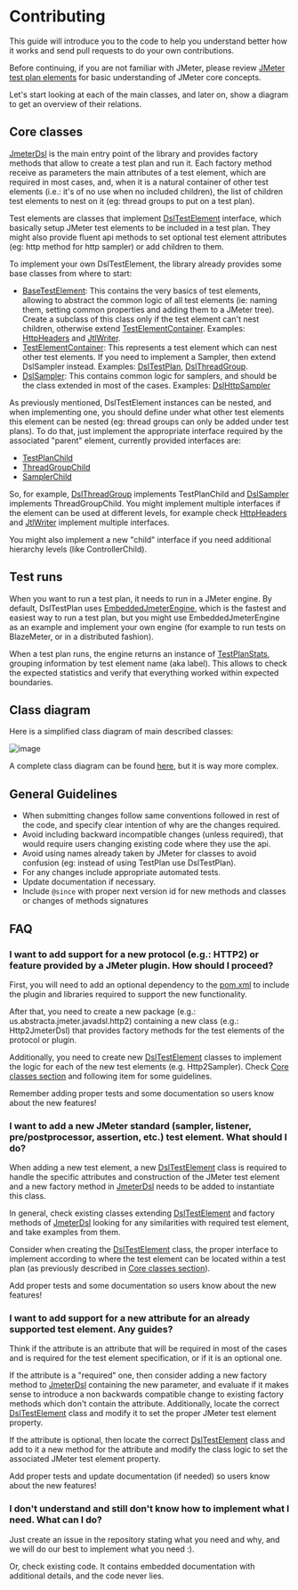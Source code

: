 # Contributing

This guide will introduce you to the code to help you understand better how it works and send pull requests to do your own contributions.

Before continuing, if you are not familiar with JMeter, please review [JMeter test plan elements](https://jmeter.apache.org/usermanual/test_plan.html) for basic understanding of JMeter core concepts.

Let's start looking at each of the main classes, and later on, show a diagram to get an overview of their relations.

## Core classes

[JmeterDsl] is the main entry point of the library and provides factory methods that allow to create a test plan and run it. Each factory method receive as parameters the main attributes of a test element, which are required in most cases, and, when it is a natural container of other test elements (i.e.: it's of no use when no included children), the list of children test elements to nest on it (eg: thread groups to put on a test plan).

Test elements are classes that implement [DslTestElement] interface, which basically setup JMeter test elements to be included in a test plan. They might also provide fluent api methods to set optional test element attributes (eg: http method for http sampler) or add children to them. 

To implement your own DslTestElement, the library already provides some base classes from where to start:
 
* [BaseTestElement](jmeter-java-dsl/src/main/java/us/abstracta/jmeter/javadsl/core/testelements/BaseTestElement.java): This contains the very basics of test elements, allowing to abstract the common logic of all test elements (ie: naming them, setting common properties and adding them to a JMeter tree). Create a subclass of this class only if the test element can't nest children, otherwise extend [TestElementContainer]. Examples: [HttpHeaders] and [JtlWriter].
* [TestElementContainer]: This represents a test element which can nest other test elements. If you need to implement a Sampler, then extend DslSampler instead. Examples: [DslTestPlan](jmeter-java-dsl/src/main/java/us/abstracta/jmeter/javadsl/core/DslTestPlan.java), [DslThreadGroup](jmeter-java-dsl/src/main/java/us/abstracta/jmeter/javadsl/core/DslThreadGroup.java).
* [DslSampler]: This contains common logic for samplers, and should be the class extended in most of the cases. Examples: [DslHttpSampler](jmeter-java-dsl/src/main/java/us/abstracta/jmeter/javadsl/http/DslHttpSampler.java)

As previously mentioned, DslTestElement instances can be nested, and when implementing one, you should define under what other test elements this element can be nested (eg: thread groups can only be added under test plans). To do that, just implement the appropriate interface required by the associated "parent" element, currently provided interfaces are: 

* [TestPlanChild](jmeter-java-dsl/src/main/java/us/abstracta/jmeter/javadsl/core/DslTestPlan.java)
* [ThreadGroupChild](jmeter-java-dsl/src/main/java/us/abstracta/jmeter/javadsl/core/DslThreadGroup.java)
* [SamplerChild](jmeter-java-dsl/src/main/java/us/abstracta/jmeter/javadsl/core/testelements/DslSampler.java)

So, for example, [DslThreadGroup](jmeter-java-dsl/src/main/java/us/abstracta/jmeter/javadsl/core/DslThreadGroup.java) implements TestPlanChild and [DslSampler] implements ThreadGroupChild. You might implement multiple interfaces if the element can be used at different levels, for example check [HttpHeaders] and [JtlWriter] implement multiple interfaces.

You might also implement a new "child" interface if you need additional hierarchy levels (like ControllerChild).

## Test runs

When you want to run a test plan, it needs to run in a JMeter engine. By default, DslTestPlan uses [EmbeddedJmeterEngine](jmeter-java-dsl/src/main/java/us/abstracta/jmeter/javadsl/core/engines/EmbeddedJmeterEngine.java), which is the fastest and easiest way to run a test plan, but you might use EmbeddedJmeterEngine as an example and implement your own engine (for example to run tests on BlazeMeter, or in a distributed fashion). 

When a test plan runs, the engine returns an instance of [TestPlanStats](jmeter-java-dsl/src/main/java/us/abstracta/jmeter/javadsl/core/TestPlanStats.java), grouping information by test element name (aka label). This allows to check the expected statistics and verify that everything worked within expected boundaries.

## Class diagram

Here is a simplified class diagram of main described classes: 

![image](https://www.plantuml.com/plantuml/png/fLRBJYCx4DttLvHOXQiaNu1QN0ANXq0NASpC0h5mkYjfWnyjkvo1GVdtSTnEnkqqmqYpSgTSZrEdZksSMcA6d1H5OL-uQfbX4gHMkcgCbWXa71ODhn5GjlG64kK2ZUrC5JULmAAe1BCMRYGIcdChuBq0c4wBJL6qh7fXA--f3NgpjtFbdPQiGl2U3sZfGg14HI48u8hPvi4Wmi9nKM-_lgWQpMXlzmYzznZETlipxJE-4bJTUXpIh3MlmJRw-xMwT7oqDNeq01tIF3QlRRIcOBbZxScS35UhCVo_UCQAIa3b3MZt-xwDhzmw9lWFD6EOkxOL7Ct9JCjMA-zTbh3UEzW-aiZ1lM0AF11KjOM4b2q-nXMQY73dEoT65enJlhD1-xKQ-TJTH2xKogS034jA3rlZl_P6leww5c791TupQZgVT-kJyMhJmxWqMduGiUbFTnSoQppNkzwocVSZSi0VjPpYeVXnV4XhOv3LbqQxzlVCSjbs9jl77ElVSajU0rx49TZjaaqmR4NVq0rGg6mJ2oSqZBXME-Evwtv37JyE-KlmVqPXF6I138ozT8SDW2qi6LRHJldCOXATDZzu707Yf1MJ62spa6dbUFY8nZGq7Dt444KAS8RCAtEfjsT46u8LqiuKVJP3g8Vd5ld8Muh0eyPPNGVs3AfHly779wZYJbewLhoG2wnhh5D1PcIbMuEelS-SRKFCdmim6th8cuWYvljC46d8dHF4Rt6DgLECpHG_FgW_JYf6DCCzJ5mxAU7edwCS3G2aH4odvK7AJQfXmIsXpxWNS7nRI7mpdFAn3oivQtbOqCya_ektLnn_1wM0zC8BW7iaTVi9KS4b9-umow2aXfE5AwM0ZCgmbRzSHVh8DaGjlFTkmIjloaIOZCCx9umu8yBFRSmTKgDha659dHQwVkjTWC7zokD7O_zsEEbpswqbD5tgM3FlQJ8fKm21Zb__GoQF3VUKgwT9-0DI5ASUdPFY9m00)

A complete class diagram can be found [here](docs/classes.puml), but it is way more complex.

## General Guidelines

* When submitting changes follow same conventions followed in rest of the code, and specify clear intention of why are the changes required.
* Avoid including backward incompatible changes (unless required), that would require users changing existing code where they use the api. 
* Avoid using names already taken by JMeter for classes to avoid confusion (eg: instead of using TestPlan use DslTestPlan).
* For any changes include appropriate automated tests.
* Update documentation if necessary.
* Include `@since` with proper next version id for new methods and classes or changes of methods signatures  

## FAQ

### I want to add support for a new protocol (e.g.: HTTP2) or feature provided by a JMeter plugin. How should I proceed?

First, you will need to add an optional dependency to the [pom.xml](/pom.xml) to include the plugin and libraries required to support the new functionality.

After that, you need to create a new package (e.g.: us.abstracta.jmeter.javadsl.http2) containing a new class (e.g.: Http2JmeterDsl) that provides factory methods for the test elements of the protocol or plugin. 

Additionally, you need to create new [DslTestElement] classes to implement the logic for each of the new test elements (e.g. Http2Sampler). Check [Core classes section] and following item for some guidelines.

Remember adding proper tests and some documentation so users know about the new features! 

### I want to add a new JMeter standard (sampler, listener, pre/postprocessor, assertion, etc.) test element. What should I do?

When adding a new test element, a new [DslTestElement] class is required to handle the specific attributes and construction of the JMeter test element and a new factory method in [JmeterDsl] needs to be added to instantiate this class.

In general, check existing classes extending [DslTestElement] and factory methods of [JmeterDsl] looking for any similarities with required test element, and take examples from them.

Consider when creating the [DslTestElement] class, the proper interface to implement according to where the test element can be located within a test plan (as previously described in [Core classes section]).

Add proper tests and some documentation so users know about the new features!

### I want to add support for a new attribute for an already supported test element. Any guides?

Think if the attribute is an attribute that will be required in most of the cases and is required for the test element specification, or if it is an optional one. 

If the attribute is a "required" one, then consider adding a new factory method to [JmeterDsl] containing the new parameter, and evaluate if it makes sense to introduce a non backwards compatible change to existing factory methods which don't contain the attribute. Additionally, locate the correct [DslTestElement] class and modify it to set the proper JMeter test element property. 

If the attribute is optional, then locate the correct [DslTestElement] class and add to it a new method for the attribute and modify the class logic to set the associated JMeter test element property. 

Add proper tests and update documentation (if needed) so users know about the new features!

### I don't understand and still don't know how to implement what I need. What can I do?

Just create an issue in the repository stating what you need and why, and we will do our best to implement what you need :).

Or, check existing code. It contains embedded documentation with additional details, and the code never lies.

[JmeterDsl]: jmeter-java-dsl/src/main/java/us/abstracta/jmeter/javadsl/JmeterDsl.java
[DslTestElement]: jmeter-java-dsl/src/main/java/us/abstracta/jmeter/javadsl/core/DslTestElement.java
[TestElementContainer]: jmeter-java-dsl/src/main/java/us/abstracta/jmeter/javadsl/core/testelements/TestElementContainer.java
[HttpHeaders]: jmeter-java-dsl/src/main/java/us/abstracta/jmeter/javadsl/http/HttpHeaders.java
[DslSampler]: jmeter-java-dsl/src/main/java/us/abstracta/jmeter/javadsl/core/testelements/DslSampler.java
[JtlWriter]: jmeter-java-dsl/src/main/java/us/abstracta/jmeter/javadsl/core/listeners/JtlWriter.java
[Core classes section]: #core-classes
